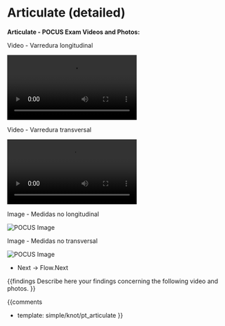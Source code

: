 # Articulate (detailed)

**Articulate - POCUS Exam Videos and Photos:**

Video - Varredura longitudinal

<video><source src="https://drive.google.com/file/d/1nibC-An5Ufj3fmQCPydpo2AKDc7ovxpZ/view?usp=sharing"></video>

Video - Varredura transversal

<video><source src="https://drive.google.com/file/d/1nibC-An5Ufj3fmQCPydpo2AKDc7ovxpZ/view?usp=sharing"></video>

Image - Medidas no longitudinal

![POCUS Image](template/pocus_image.png)

Image - Medidas no transversal

![POCUS Image](template/pocus_image.png)

* Next -> Flow.Next

{{findings
Describe here your findings concerning the following video and photos.
}}

{{comments
* template: simple/knot/pt_articulate
}}
